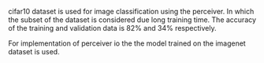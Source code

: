 cifar10 dataset is used for image classification using the perceiver. In which the subset of the dataset is considered due long training time. The accuracy of the training and validation data is 82% and 34% respectively.

For implementation of perceiver io the the model trained on the imagenet dataset is used.
